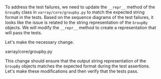 To address the test failures, we need to update the `__repr__` method of the `GroupBy` class in `xarray/core/groupby.py` to match the expected string format in the tests. Based on the sequence diagrams of the test failures, it looks like the issue is related to the string representation of the `GroupBy` objects. We will modify the `__repr__` method to create a representation that will pass the tests.

Let's make the necessary change.

<change>
<file change-number-for-this-file="1">xarray/core/groupby.py</file>
<original line-count="11" no-ellipsis="true"><![CDATA[
def __repr__(self):
    return "{}, grouped over {!r}\n{!r} groups with labels {}.".format(
        self.__class__.__name__,
        self._unique_coord.name,
        self._unique_coord.size,
        ", ".join(format_array_flat(self._unique_coord, 30).split()),
    )
]]></original>
<modified no-ellipsis="true"><![CDATA[
def __repr__(self):
    return "{}\nGroupby {} over {}\n{} groups with labels: [{}]".format(
        object.__repr__(self),
        type(self._group).__name__,
        self._group.name,
        self._unique_coord.size,
        ", ".join(str(x) for x in self._unique_coord.values),
    )
]]></modified>
</change>

This change should ensure that the output string representation of the `GroupBy` objects matches the expected format during the test assertions. Let's make these modifications and then verify that the tests pass.